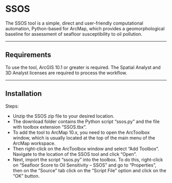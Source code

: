 # SSOS

The SSOS tool is a simple, direct and user-friendly computational automation, Python-based for ArcMap, which provides a geomorphological baseline for assessment of seafloor susceptibility to oil pollution.

_______________

## Requirements

To use the tool, ArcGIS 10.1 or greater is required. The Spatial Analyst and 3D Analyst licenses are required to process the workflow.

________________

## Installation

Steps:
- Unzip the SSOS zip file to your desired location.
- The download folder contains the Python script “ssos.py” and the file with toolbox extension “SSOS.tbx”.
- To add the tool to ArcMap 10.x, you need to open the ArcToolbox window, which is usually located at the top of the main menu of the ArcMap workspace.
- Then right-click on the ArcToolbox window and select “Add Toolbox”. Navigate to the location of the SSOS tool and click “Open”. 
- Next, import the script “ssos.py” into the toolbox. To do this, right-click on “Seafloor Score to Oil Sensitivity – SSOS” and go to “Properties”, then on the “Source” tab click on the “Script File” option and click on the “OK” button.